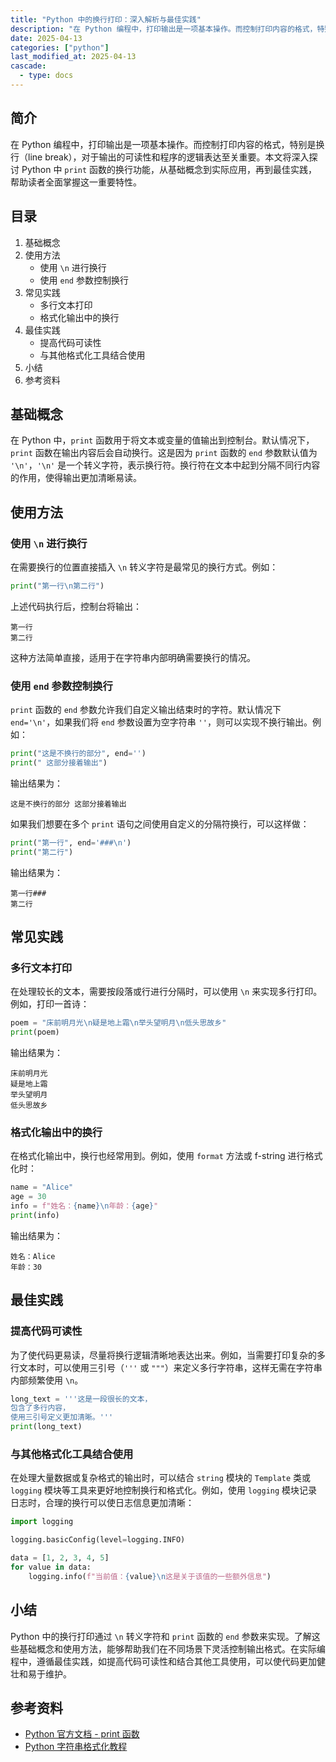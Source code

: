 ```yaml
---
title: "Python 中的换行打印：深入解析与最佳实践"
description: "在 Python 编程中，打印输出是一项基本操作。而控制打印内容的格式，特别是换行（line break），对于输出的可读性和程序的逻辑表达至关重要。本文将深入探讨 Python 中 `print` 函数的换行功能，从基础概念到实际应用，再到最佳实践，帮助读者全面掌握这一重要特性。"
date: 2025-04-13
categories: ["python"]
last_modified_at: 2025-04-13
cascade:
  - type: docs
---
```



## 简介
在 Python 编程中，打印输出是一项基本操作。而控制打印内容的格式，特别是换行（line break），对于输出的可读性和程序的逻辑表达至关重要。本文将深入探讨 Python 中 `print` 函数的换行功能，从基础概念到实际应用，再到最佳实践，帮助读者全面掌握这一重要特性。

<!-- more -->
## 目录
1. 基础概念
2. 使用方法
    - 使用 `\n` 进行换行
    - 使用 `end` 参数控制换行
3. 常见实践
    - 多行文本打印
    - 格式化输出中的换行
4. 最佳实践
    - 提高代码可读性
    - 与其他格式化工具结合使用
5. 小结
6. 参考资料

## 基础概念
在 Python 中，`print` 函数用于将文本或变量的值输出到控制台。默认情况下，`print` 函数在输出内容后会自动换行。这是因为 `print` 函数的 `end` 参数默认值为 `'\n'`，`'\n'` 是一个转义字符，表示换行符。换行符在文本中起到分隔不同行内容的作用，使得输出更加清晰易读。

## 使用方法

### 使用 `\n` 进行换行
在需要换行的位置直接插入 `\n` 转义字符是最常见的换行方式。例如：
```python
print("第一行\n第二行")
```
上述代码执行后，控制台将输出：
```
第一行
第二行
```
这种方法简单直接，适用于在字符串内部明确需要换行的情况。

### 使用 `end` 参数控制换行
`print` 函数的 `end` 参数允许我们自定义输出结束时的字符。默认情况下 `end='\n'`，如果我们将 `end` 参数设置为空字符串 `''`，则可以实现不换行输出。例如：
```python
print("这是不换行的部分", end='')
print(" 这部分接着输出")
```
输出结果为：
```
这是不换行的部分 这部分接着输出
```
如果我们想要在多个 `print` 语句之间使用自定义的分隔符换行，可以这样做：
```python
print("第一行", end='###\n')
print("第二行")
```
输出结果为：
```
第一行###
第二行
```

## 常见实践

### 多行文本打印
在处理较长的文本，需要按段落或行进行分隔时，可以使用 `\n` 来实现多行打印。例如，打印一首诗：
```python
poem = "床前明月光\n疑是地上霜\n举头望明月\n低头思故乡"
print(poem)
```
输出结果为：
```
床前明月光
疑是地上霜
举头望明月
低头思故乡
```

### 格式化输出中的换行
在格式化输出中，换行也经常用到。例如，使用 `format` 方法或 f-string 进行格式化时：
```python
name = "Alice"
age = 30
info = f"姓名：{name}\n年龄：{age}"
print(info)
```
输出结果为：
```
姓名：Alice
年龄：30
```

## 最佳实践

### 提高代码可读性
为了使代码更易读，尽量将换行逻辑清晰地表达出来。例如，当需要打印复杂的多行文本时，可以使用三引号（`'''` 或 `"""`）来定义多行字符串，这样无需在字符串内部频繁使用 `\n`。
```python
long_text = '''这是一段很长的文本，
包含了多行内容，
使用三引号定义更加清晰。'''
print(long_text)
```

### 与其他格式化工具结合使用
在处理大量数据或复杂格式的输出时，可以结合 `string` 模块的 `Template` 类或 `logging` 模块等工具来更好地控制换行和格式化。例如，使用 `logging` 模块记录日志时，合理的换行可以使日志信息更加清晰：
```python
import logging

logging.basicConfig(level=logging.INFO)

data = [1, 2, 3, 4, 5]
for value in data:
    logging.info(f"当前值：{value}\n这是关于该值的一些额外信息")
```

## 小结
Python 中的换行打印通过 `\n` 转义字符和 `print` 函数的 `end` 参数来实现。了解这些基础概念和使用方法，能够帮助我们在不同场景下灵活控制输出格式。在实际编程中，遵循最佳实践，如提高代码可读性和结合其他工具使用，可以使代码更加健壮和易于维护。

## 参考资料
- [Python 官方文档 - print 函数](https://docs.python.org/3/library/functions.html#print)
- [Python 字符串格式化教程](https://www.python-course.eu/python3_formatted_output.php)